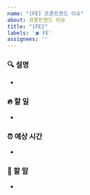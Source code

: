 ```yaml
---
name: "[FE] 프론트엔드 이슈"
about: 프론트엔드 이슈
title: "[FE]"
labels: '🍀 FE'
assignees: ''
---
```


### 🔍 설명
- 

### 🔥 할 일
- 

### ⏰ 예상 시간
- 

### 🐴 할 말
- 
